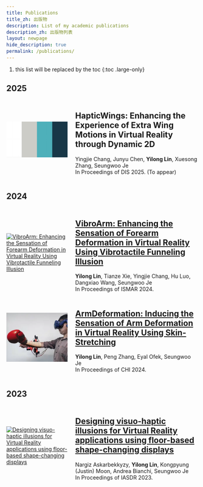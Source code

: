 ```yaml
---
title: Publications
title_zh: 出版物
description: List of my academic publications
description_zh: 出版物列表
layout: newpage
hide_description: true
permalink: /publications/
---
```


1. this list will be replaced by the toc
{:toc .large-only}

## 2025

<div style="display: flex; align-items: center; justify-content: space-between;">
  <div style="flex: 1; padding-right: 10px;">
    <img src="/assets/img/Template.webp" alt="HapticWings: Enhancing the Experience of Extra Wing Motions in Virtual Reality through Dynamic 2D Weight Shifting" />
  </div>
  <div style="flex: 2; padding-left: 10px;">
    <h2>
        HapticWings: Enhancing the Experience of Extra Wing Motions in Virtual Reality through Dynamic 2D
    </h2>
    <p>
        Yingjie Chang, Junyu Chen, <strong>Yilong Lin</strong>, Xuesong Zhang, Seungwoo Je <br>
        In Proceedings of DIS 2025. (To appear)
    </p>
    <!-- 其他你想要的标记 -->
  </div>
</div>



## 2024

<div style="display: flex; align-items: center; justify-content: space-between;">
  <div style="flex: 1; padding-right: 10px;">
    <a href="/projects/vibroarm/" target="_blank"><img src="https://pageasset.rayleigh-lin.top/project/2024%20vibroarm/vibroarm.webp" alt="VibroArm: Enhancing the Sensation of Forearm Deformation in Virtual Reality Using Vibrotactile Funneling Illusion" /></a>
  </div>
  <div style="flex: 2; padding-left: 10px;">
    <h2>
        <a href="https://ieeexplore.ieee.org/abstract/document/10765489" target="_blank"> VibroArm: Enhancing the Sensation of Forearm Deformation in Virtual Reality Using Vibrotactile Funneling Illusion</a>
    </h2>
    <p>
        <strong>Yilong Lin</strong>, Tianze Xie, Yingjie Chang, Hu Luo, Dangxiao Wang, Seungwoo Je <br>
        In Proceedings of ISMAR 2024.
    </p>
    <!-- 其他你想要的标记 -->
  </div>
</div>

<div style="display: flex; align-items: center; justify-content: space-between;">
  <div style="flex: 1; padding-right: 10px;">
    <a href="/projects/armdeformation/" target="_blank"><img src="/projects/Graduate/ArmDeformation/armdef.webp" alt="ArmDeformation: Inducing the Sensation of Arm Deformation in Virtual Reality Using Skin-Stretching" /></a>
  </div>
  <div style="flex: 2; padding-left: 10px;">
    <h2>
        <a href="https://dl.acm.org/doi/10.1145/3613904.3642518" target="_blank"> ArmDeformation: Inducing the Sensation of Arm Deformation in Virtual Reality Using Skin-Stretching</a>
    </h2>
    <p>
        <strong>Yilong Lin</strong>, Peng Zhang, Eyal Ofek, Seungwoo Je <br>
        In Proceedings of CHI 2024.
    </p>
    <!-- 其他你想要的标记 -->
  </div>
</div>

## 2023

<div style="display: flex; align-items: center; justify-content: space-between;">
  <div style="flex: 1; padding-right: 10px;">
    <a href="/projects/visuohaptic" target="_blank"><img src="{{ site.baseurl }}/projects/Graduate/visuohaptic/1.PNG" alt="Designing visuo-haptic illusions for Virtual Reality applications using floor-based shape-changing displays" /></a>
  </div>
  <div style="flex: 2; padding-left: 10px;">
    <h2>
        <a href="https://dl.designresearchsociety.org/iasdr/iasdr2023/fullpapers/164/" target="_blank">Designing visuo-haptic illusions for Virtual Reality applications using floor-based shape-changing displays</a>
    </h2>
    <p>
        Nargiz Askarbekkyzy, <strong>Yilong Lin</strong>, Kongpyung (Justin) Moon, Andrea Bianchi, Seungwoo Je <br>
        In Proceedings of IASDR 2023.
    </p>
    <!-- 其他你想要的标记 -->
  </div>
</div>